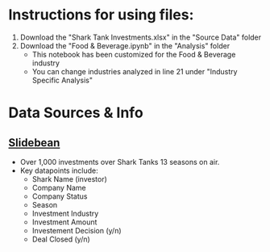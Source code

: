 # Instructions for using files:
1) Download the "Shark Tank Investments.xlsx" in the "Source Data" folder
2) Download the "Food & Beverage.ipynb" in the "Analysis" folder
    - This notebook has been customized for the Food & Beverage industry
    - You can change industries analyzed in line 21 under "Industry Specific Analysis" 

# Data Sources & Info
## [Slidebean](https://checkout.slidebean.com/product/shark-tank-report)
  - Over 1,000 investments over Shark Tanks 13 seasons on air.
  - Key datapoints include:
    - Shark Name (investor)
    - Company Name
    - Company Status
    - Season
    - Investment Industry
    - Investment Amount
    - Investement Decision (y/n)
    - Deal Closed (y/n)
